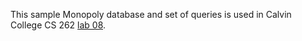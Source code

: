 This sample Monopoly database and set of queries is used in Calvin College
CS 262 [lab 08](https://cs.calvin.edu/courses/cs/262/kvlinden/07is/lab.html).
